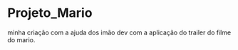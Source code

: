 # Projeto_Mario
minha criação com a ajuda dos imão dev 
com a aplicação do trailer do filme do mario. 
